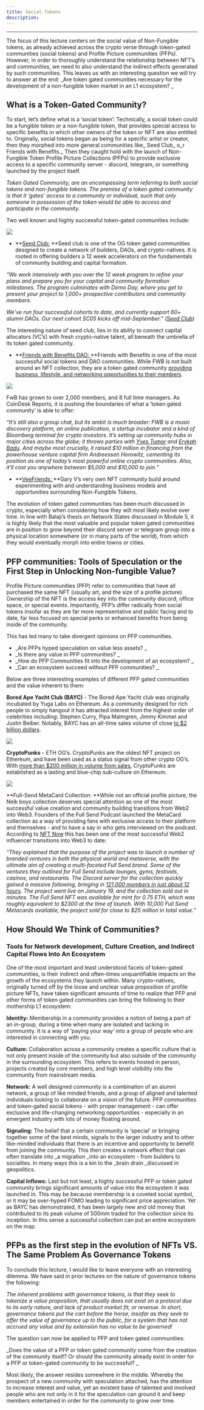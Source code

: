 ```yaml
---
title: Social Tokens
description: 
---
```


--- 

<!-- * **Lecture 1: What is an NFT?**
* **Lecture 2: NFT Lending, fractionalization and time-scarcity. **
* **Lecture 3: Social Tokens **
* **Lecture 4: ‘Wrapping’ Content and other Entertainment**
* **Lecture 5: Future Creator Economy Developments → The disappearance of NFTs and a new intuition for internet assets. ** -->

The focus of this lecture centers on the social value of Non-Fungible tokens, as already achieved across the crypto verse through token-gated communities (social tokens) and Profile Picture communities (PFPs). However, in order to thoroughly understand the relationship between NFT’s and communities, we need to also understand the indirect effects generated by such communities. This leaves us with an interesting question we will try to answer at the end: _Are token gated communities necessary for the development of a non-fungible token market in an L1 ecosystem? _

## What is a Token-Gated Community?

To start, let’s define what is a ‘social token’: Technically, a social token could be a fungible token or a non-fungible token, that provides special access to specific benefits in which other owners of the token or NFT are also entitled to. Originally, social tokens began as being for a specific artist or creator, then they morphed into more general communities like_ Seed Club_ o_r Friends with Benefits._ Then they caught hold with the launch of Non-Fungible Token Profile Picture Collections (PFPs) to provide exclusive access to a specific community server - discord, telegram, or something launched by the project itself.  

_Token Gated Community, are an encompassing term referring to both social tokens and non-fungible tokens. The premise of a token gated community is that it ‘gates’ access to a community or individual, such that only someone in possession of the token would be able to access and participate in the community._

Two well known and highly successful token-gated communities include: 


![](@site/static/img/bootcamp/mod-em-4.3.1.png)




* **[Seed Club:](https://www.seedclub.xyz/) **Seed club is one of the OG token gated communities designed to create a network of builders, DAOs, and crypto-natives. It is rooted in offering builders a 12 week accelerators on the fundamentals of community building and capital formation.

_“We work intensively with you over the 12 week program to refine your plans and prepare you for your capital and community formation milestones. The program culminates with Demo Day, where you get to present your project to 1,000+ prospective contributors and community members._

_We’ve run four successful cohorts to date, and currently support 60+ alumni DAOs. Our next cohort SC05 kicks off mid-September.” ([Seed Club](https://www.seedclub.xyz/))_

The interesting nature of seed club, lies in its ability to connect capital allocators (VC’s) with fresh crypto-native talent, all beneath the umbrella of its token gated community. 



* **[Friends with Benefits DAO: ](https://www.fwb.help/)**Friends with Benefits is one of the most successful social tokens and DAO communities. While FWB is not built around an NFT collection, they are a token gated community [providing business, lifestyle, and networking opportunities to their members](https://www.youtube.com/watch?v=38C5-9RZE7w). 



![](@site/static/img/bootcamp/mod-em-4.3.2.png)

FwB has grown to over 2,000 members, and 8 full time managers. As CoinDesk Reports, it is pushing the boundaries of what a ‘token gated community’ is able to offer: 

_“It’s still also a group chat, but its ambit is much broader: FWB is a music discovery platform, an online publication, a startup incubator and a kind of Bloomberg terminal for crypto investors. It’s setting up community hubs in major cities across the globe; it throws parties with [Yves Tumor](https://www.youtube.com/watch?v=YnZLqtNXbAM) and [Erykah Badu](https://youtu.be/YY2-mrsXgMM). And maybe most crucially, it raised $10 million in financing from the powerhouse venture capital firm Andreessen Horowitz, cementing its position as one of today’s most powerful online crypto communities. Also, it’ll cost you anywhere between $5,000 and $10,000 to join.”_



* **[VeeFriends: ](https://veefriends.com/)**Gary V’s very own NFT community build around experimenting with and understanding business models and opportunities surrounding Non-Fungible Tokens. 

The evolution of token gated communities has been much discussed in crypto, especially when considering how they will most likely evolve over time. In line with Balaji’s thesis on Network States discussed in Module 5, it is highly likely that the most valuable and popular token gated communities are in position to grow beyond their discord server or telegram group into a physical location somewhere (or in many parts of the world), from which they would eventually morph into entire towns or cities. 

## PFP communities: Tools of Speculation or the First Step in Unlocking Non-fungible Value?

Profile Picture communities (PFP) refer to communities that have all purchased the same NFT (usually art, and the size of a profile picture). Ownership of the NFT is the access key into the community discord, office space, or special events. Importantly, PFP’s differ radically from social tokens insofar as they are far more representative and public facing and to date, far less focused on special perks or enhanced benefits from being inside of the community. 

This has led many to take divergent opinions on PFP communities. 



* _Are PFPs hyped speculation on value less assets? _
* _Is there any value in PFP communities? _
* _How do PFP Communities fit into the development of an ecosystem? _
* _Can an ecosystem succeed without PFP communities? _

Below are three interesting examples of different PFP gated communities and the value inherent to them: 

**Bored Ape Yacht Club (BAYC)** - The Bored Ape Yacht club was originally incubated by Yuga Labs on Ethereum. As a community designed for rich people to simply hangout it has attracted interest from the highest order of celebrities including: Stephen Curry, Pipa Malmgren, Jimmy Kimmel and Justin Beiber. Notably, BAYC has an all-time sales volume of close [to $2 billion dollars](https://beincrypto.com/bored-ape-yacht-club-2-billion-sales/). 




![](@site/static/img/bootcamp/mod-em-4.3.3.png)


**CryptoPunks** - ETH OG’s. CryptoPunks are the oldest NFT project on Ethereum, and have been used as a status signal from other crypto OG’s. With [more than $200 million in volume from sales](https://techcrunch.com/2021/04/08/the-cult-of-cryptopunks/?guccounter=1&guce_referrer=aHR0cHM6Ly93d3cuZ29vZ2xlLmNvbS8&guce_referrer_sig=AQAAAEkzFXhp4OVpKbOCJzLwkDiqNy1DUjl35jRZAmLCna8itK95eyCMlWdae91szbOYrS7SDvmlyjtMbovtC6oWKDTXHf5vQ90NLvMGfe_I6nsZ1cJPTgy9GcxI2HCkiObX85RRir7ErvspJu40By8h-UF9sZSzMBWj9E7MGf4Xw5ux), CryptoPunks are established as a lasting and blue-chip sub-culture on Ethereum.  



![](@site/static/img/bootcamp/mod-em-4.3.4.png)


**Full-Send MetaCard Collection: **While not an official profile picture, the Nelk boys collection deserves special attention as one of the most successful value creation and community building transitions from Web2 into Web3. Founders of the Full Send Podcast launched the MetaCard collection as a way of providing fans with exclusive access to their platform and themselves - and to have a say in who gets interviewed on the podcast. According to [NFT Now](https://nftnow.com/podcasts/how-the-nelk-boys-made-nearly-25m-on-their-first-nft-drop/) this has been one of the most successful Web2 influencer transitions into Web3 to date: 

_“They explained that the purpose of the project was to launch a number of branded ventures in both the physical world and metaverse, with the ultimate aim of creating a multi-faceted Full Send brand. Some of the ventures they outlined for Full Send include lounges, gyms, festivals, casinos, and restaurants. The Discord server for the collection quickly gained a massive following, bringing in [121,000 members in just about 12 hours](https://www.dexerto.com/entertainment/nelk-boys-are-making-their-own-nft-and-its-already-doing-crazy-numbers-1743039/). The project went live on January 19, and the collection sold out in minutes. The Full Send NFT was available for mint for 0.75 ETH, which was roughly equivalent to $2300 at the time of launch. With 10,000 Full Send Metacards available, the project sold for close to $25 million in total value.”_

## How Should We Think of Communities? 
### Tools for Network development, Culture Creation, and Indirect Capital Flows Into An Ecosystem

One of the most important and least understood facets of token-gated communities, is their indirect and often-times unquantifiable impacts on the growth of the ecosystems they launch within. Many crypto-natives, originally turned off by the loose and unclear value proposition of profile picture NFTs, have taken significant amounts of time to realize that PFP and other forms of token gated communities can bring the following to their mothership L1 ecosystem: 

**Identity:** Membership in a community provides a notion of being a part of an in-group, during a time when many are isolated and lacking in community. It is a way of ‘paying your way’ into a group of people who are interested in connecting with you. 

**Culture:** Collaboration across a community creates a specific culture that is not only present inside of the community but also outside of the community in the surrounding ecosystem. This refers to events hosted in person, projects created by core members, and high level visibility into the community from mainstream media. 

**Network:** A well designed community is a combination of an alumni network, a group of like minded friends, and a group of aligned and talented individuals looking to collaborate on a vision of the future. PFP communities and token-gated social tokens - with proper management - can offer exclusive and life-changing networking opportunities - especially in an emergent industry with lots of money floating around. 

**Signaling:** The belief that a certain community is ‘special’ or bringing together some of the best minds, signals to the larger industry and to other like-minded individuals that there is an incentive and opportunity to benefit from joining the community. This then creates a network effect that can often translate into _a migration _into an ecosystem - from builders to socialites. In many ways this is a kin to the _brain drain _discussed in geopolitics. 

**Capital Inflows:** Last but not least, a highly successful PFP or token gated community brings significant amounts of value into the ecosystem it was launched in. This may be because membership is a coveted social symbol, or it may be over-hyped FOMO leading to significant price appreciation. Yet as BAYC has demonstrated, it has been largely new and old money that contributed to its peak volume of 500mm traded for the collection since its inception. In this sense a successful collection can put an entire ecosystem on the map. 

## PFPs as the first step in the evolution of NFTs VS. The Same Problem As Governance Tokens

To conclude this lecture, I would like to leave everyone with an interesting dilemma. We have said in prior lectures on the nature of governance tokens the following:

_The inherent problems with governance tokens, is that they seek to tokenize a value proposition, that usually does not exist on a protocol due to its early nature, and lack of product market fit, or revenue. In short, governance tokens put the cart before the horse, insofar as they seek to offer the value of governance up to the public, for a system that has not accrued any value and by extension has no value to be governed!_

The question can now be applied to PFP and token gated communities: 

_Does the value of a PFP or token gated community come from the creation of the community itself? Or should the community already exist in order for a PFP or token-gated community to be successful? _

Most likely, the answer resides somewhere in the middle. Whereby the prospect of a new community with speculation attached, has the attention to increase interest and value, yet an existent base of talented and involved people who are not only in it for the speculation can ground it and keep members entertained in order for the community to grow over time. 
